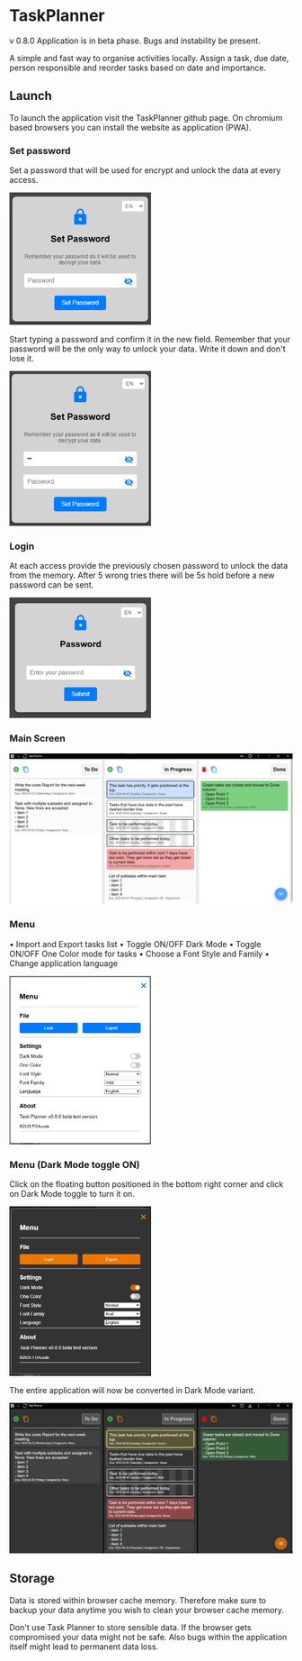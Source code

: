 # TaskPlanner
v 0.8.0 
Application is in beta phase. Bugs and instability be present.

A simple and fast way to organise activities locally. Assign a task, due date, person responsible and reorder tasks based on date and importance. 

## Launch 
To launch the application visit the TaskPlanner github page. On chromium based browsers you can install the website as application (PWA).

### Set password
Set a password that will be used for encrypt and unlock the data at every access.

<img src="./media/example_task_planner_setpassword1.png" alt="SetPassword1" style="width: 50%;" />

Start typing a password and confirm it in the new field. Remember that your password will be the only way to unlock your data. Write it down and don't lose it.

<img src="./media/example_task_planner_setpassword2.png" alt="SetPassword2" style="width: 50%;" />

### Login
At each access provide the previously chosen password to unlock the data from the memory. After 5 wrong tries there will be 5s hold before a new password can be sent.

<img src="./media/example_task_planner_password.png" alt="Login" style="width: 50%;" />

### Main Screen
<img src="./media/example_tasks_list.png" alt="MainView" style="width: 100%;" />

### Menu

• Import and Export tasks list
• Toggle ON/OFF Dark Mode
• Toggle ON/OFF One Color mode for tasks
• Choose a Font Style and Family
• Change application language

<img src="./media/example_task_planner_menu.png" alt="Menu" style="width: 50%;" />

### Menu (Dark Mode toggle ON)

Click on the floating button positioned in the bottom right corner and click on Dark Mode toggle to turn it on.

<img src="./media/example_task_planner_menu_dark.png" alt="MenuDark" style="width: 50%;" />

The entire application will now be converted in Dark Mode variant.

<img src="./media/example_tasks_list_dark.png" alt="MainView" style="width: 100%;" />

## Storage
Data is stored within browser cache memory. Therefore make sure to backup your data anytime you wish to clean your browser cache memory.

Don't use Task Planner to store sensible data. If the browser gets compromised your data might not be safe. Also bugs within the application itself might lead to permanent data loss. 
